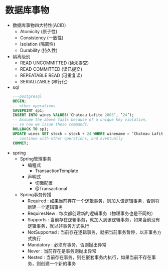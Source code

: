 # 数据库事物
- 数据库事物四大特性(ACID)
    - Atomicity (原子性)
    - Consistency (一致性)
    - Isolation (隔离性)
    - Durability (持久性)
- 隔离级别
    - READ UNCOMMITTED (读未提交)
    - READ COMMITTED (读已提交)
    - REPEATABLE READ (可重复读)
    - SERIALIZABLE (串行化)
- sql
    ```sql
    ---postgresql
    BEGIN;
    -- other operations
    SAVEPOINT sp1;
    INSERT INTO wines VALUES(’Chateau Lafite 2003’, ’24’);
    -- Assume the above fails because of a unique key violation,
    -- so now we issue these commands:
    ROLLBACK TO sp1;
    UPDATE wines SET stock = stock + 24 WHERE winename = ’Chateau Lafite 2003’;
    -- continue with other operations, and eventually
    COMMIT;
    ```
- spring
    - Spring管理事务
        - 编程式
            - TransactionTemplate
        - 声明式
            - 切面配置
            - @Transactional
    - Spring事务传播
        - Required : 如果当前存在一个逻辑事务，则加入该逻辑事务，否则将新建一个逻辑事务
        - RequiresNew : 每次都创建新的逻辑事务（物理事务也是不同的）
        - Supports : 当前存在逻辑事务，就加入到该逻辑事务，如果当前没有逻辑事务，就以非事务方式执行
        - NotSupported : 当前存在逻辑事务，就把当前事务暂停，以非事务方式执行
        - Mandatory : 必须有事务，否则抛出异常
        - Never : 当前存在是事务则抛出异常
        - Nested : 当前存在事务，则在嵌套事务内执行，如果当前不存在事务，则创建一个新的事务